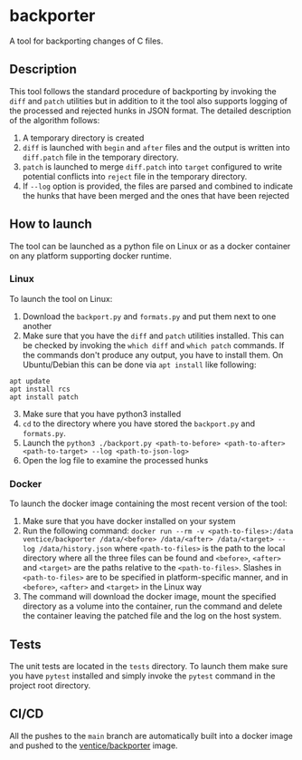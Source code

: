 # backporter
A tool for backporting changes of C files.

## Description
This tool follows the standard procedure of backporting by invoking the `diff` and `patch` utilities but in addition to it the tool also supports logging of the processed and rejected hunks in JSON format. The detailed description of the algorithm follows:
1. A temporary directory is created
2. `diff` is launched with `begin` and `after` files and the output is written into `diff.patch` file in the temporary directory.
3. `patch` is launched to merge `diff.patch` into `target` configured to write potential conflicts into `reject` file in the temporary directory.
4. If `--log` option is provided, the files are parsed and combined to indicate the hunks that have been merged and the ones that have been rejected

## How to launch
The tool can be launched as a python file on Linux or as a docker container on any platform supporting docker runtime.

### Linux
To launch the tool on Linux:
1. Download the `backport.py` and `formats.py` and put them next to one another
2. Make sure that you have the `diff` and `patch` utilities installed. This can be checked by invoking the `which diff` and `which patch` commands. If the commands don't produce any output, you have to install them. On Ubuntu/Debian this can be done via `apt install` like following:
```
apt update
apt install rcs
apt install patch
```
3. Make sure that you have python3 installed
4. `cd` to the directory where you have stored the `backport.py` and `formats.py`.
5. Launch the `python3 ./backport.py <path-to-before> <path-to-after> <path-to-target> --log <path-to-json-log>`
6. Open the log file to examine the processed hunks

### Docker
To launch the docker image containing the most recent version of the tool:
1. Make sure that you have docker installed on your system
2. Run the following command: `docker run --rm -v <path-to-files>:/data ventice/backporter /data/<before> /data/<after> /data/<target> --log /data/history.json` where `<path-to-files>` is the path to the local directory where all the three files can be found and `<before>`, `<after>` and `<target>` are the paths relative to the `<path-to-files>`. Slashes in `<path-to-files>` are to be specified in platform-specific manner, and in `<before>`, `<after>` and `<target>` in the Linux way
3. The command will download the docker image, mount the specified directory as a volume into the container, run the command and delete the container leaving the patched file and the log on the host system.

## Tests
The unit tests are located in the `tests` directory. To launch them make sure you have `pytest` installed and simply invoke the `pytest` command in the project root directory.

## CI/CD
All the pushes to the `main` branch are automatically built into a docker image and pushed to the [ventice/backporter](https://hub.docker.com/repository/docker/ventice/backporter/general) image.